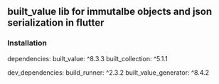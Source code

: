 ## built_value lib for immutalbe objects and json serialization in flutter

### Installation

dependencies: 
    built_value: ^8.3.3 
    built_collection: ^5.1.1
    
dev_dependencies:
    build_runner: ^2.3.2
    built_value_generator: ^8.4.2

